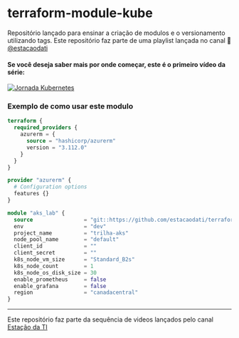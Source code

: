 # terraform-module-kube

Repositório lançado para ensinar a criação de modulos e o versionamento utilizando tags. Este repositório faz parte de uma playlist lançada no canal 🚂 [@estacaodati](https://www.youtube.com/@estacaodati)


#### Se você deseja saber mais por onde começar, este é o primeiro vídeo da série:

[![Jornada Kubernetes](https://img.youtube.com/vi/a0QOsQivywY/0.jpg)](https://www.youtube.com/watch?v=a0QOsQivywY "Playlist Jornada Kubernetes")


### Exemplo de como usar este modulo

```Terraform
terraform {
  required_providers {
    azurerm = {
      source = "hashicorp/azurerm"
      version = "3.112.0"
    }
  }
}

provider "azurerm" {
  # Configuration options
  features {}
}

module "aks_lab" {
  source                = "git::https://github.com/estacaodati/terraform-module-kube"
  env                   = "dev"
  project_name          = "trilha-aks"
  node_pool_name        = "default"
  client_id             = ""
  client_secret         = ""
  k8s_node_vm_size      = "Standard_B2s"
  k8s_node_count        = 1
  k8s_node_os_disk_size = 30
  enable_prometheus     = false
  enable_grafana        = false
  region                = "canadacentral"
}
```

---
Este repositório faz parte da sequência de videos lançados pelo canal [Estação da TI](https://www.youtube.com/@estacaodati)

